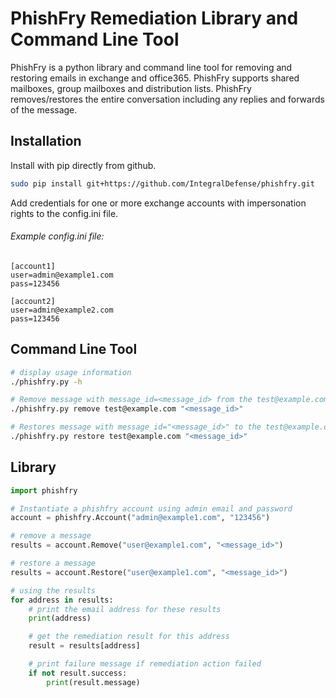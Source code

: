 # PhishFry Remediation Library and Command Line Tool
PhishFry is a python library and command line tool for removing and restoring emails in exchange and office365. PhishFry supports shared mailboxes, group mailboxes and distribution lists. PhishFry removes/restores the entire conversation including any replies and forwards of the message.

## Installation
Install with pip directly from github.
```bash
sudo pip install git+https://github.com/IntegralDefense/phishfry.git
```

Add credentials for one or more exchange accounts with impersonation rights to the config.ini file.
###### Example config.ini file:
```
[account1]
user=admin@example1.com
pass=123456

[account2]
user=admin@example2.com
pass=123456
```

## Command Line Tool
```bash
# display usage information
./phishfry.py -h

# Remove message with message_id=<message_id> from the test@example.com mailbox
./phishfry.py remove test@example.com "<message_id>"

# Restores message with message_id="<message_id>" to the test@example.com mailbox
./phishfry.py restore test@example.com "<message_id>"
```

## Library
```python
import phishfry

# Instantiate a phishfry account using admin email and password
account = phishfry.Account("admin@example1.com", "123456")

# remove a message
results = account.Remove("user@example1.com", "<message_id>")

# restore a message
results = account.Restore("user@example1.com", "<message_id>")

# using the results
for address in results:
	# print the email address for these results
	print(address)

	# get the remediation result for this address
	result = results[address]

	# print failure message if remediation action failed
	if not result.success:
		print(result.message)
```

